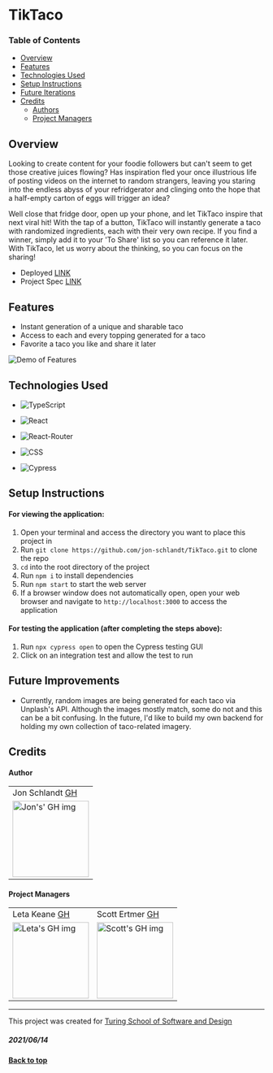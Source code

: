 # TikTaco

### Table of Contents
- [Overview](#overview)
- [Features](#features)
- [Technologies Used](#technologies-used)
- [Setup Instructions](#setup-instructions)
- [Future Iterations](#future-iterations)
- [Credits](#credits)
    - [Authors](#authors)
    - [Project Managers](#project-managers)

## Overview
Looking to create content for your foodie followers but can't seem to get those creative juices flowing? Has inspiration fled your once illustrious life of posting videos on the internet to random strangers, leaving you staring into the endless abyss of your refridgerator and clinging onto the hope that a half-empty carton of eggs will trigger an idea?

Well close that fridge door, open up your phone, and let TikTaco inspire that next viral hit! With the tap of a button, TikTaco will instantly generate a taco with randomized ingredients, each with their very own recipe. If you find a winner, simply add it to your 'To Share' list so you can reference it later. With TikTaco, let us worry about the thinking, so you can focus on the sharing!

- Deployed [LINK](https://tik-taco.herokuapp.com/)
- Project Spec [LINK](https://frontend.turing.edu/projects/module-3/niche-audience.html)

## Features
- Instant generation of a unique and sharable taco
- Access to each and every topping generated for a taco
- Favorite a taco you like and share it later

![Demo of Features](https://media.giphy.com/media/M4IbuJbc3PJqq4lRUm/giphy.gif)

## Technologies Used
* ![TypeScript](https://img.shields.io/badge/TypeScript-007ACC?style=for-the-badge&logo=typescript&logoColor=white)

* ![React](https://img.shields.io/badge/react%20-%2320232a.svg?&style=for-the-badge&logo=react&logoColor=%2361DAFB)

* ![React-Router](https://img.shields.io/badge/React_Router-CA4245?style=for-the-badge&logo=react-router&logoColor=white)

* ![CSS](https://img.shields.io/badge/css3%20-%231572B6.svg?&style=for-the-badge&logo=css3&logoColor=white)

* ![Cypress](https://img.shields.io/badge/cypress-04C38E.svg?&style=for-the-badge&logo=cypress&logoColor=white)

## Setup Instructions
#### For viewing the application:
1. Open your terminal and access the directory you want to place this project in
2. Run `git clone https://github.com/jon-schlandt/TikTaco.git` to clone the repo
3. `cd` into the root directory of the project
4. Run `npm i` to install dependencies
5. Run `npm start` to start the web server
6. If a browser window does not automatically open, open your web browser and navigate to `http://localhost:3000` to access the application

#### For testing the application (after completing the steps above):
1. Run `npx cypress open` to open the Cypress testing GUI
2. Click on an integration test and allow the test to run

## Future Improvements
- Currently, random images are being generated for each taco via Unplash's API. Although the images mostly match, some do not and this can be a bit confusing. In the future, I'd like to build my own backend for holding my own collection of taco-related imagery.

## Credits
#### Author
<table>
  <tr>
    <td> Jon Schlandt <a href="https://github.com/jon-schlandt">GH</td>
  </tr>
  <td>
    <img src="https://avatars.githubusercontent.com/u/75702270?v=4" alt="Jon's' GH img"
  width="150" height="auto" />
  </td>
</table>

#### Project Managers
<table>
  <tr>
    <td> Leta Keane <a href="https://github.com/letakeane">GH</td>
    <td> Scott Ertmer <a href="https://github.com/sertmer">GH</td>
  </tr>
  <td>
    <img src="https://avatars.githubusercontent.com/u/22563791?v=4" alt="Leta's GH img"
 width="150" height="auto" />
 </td>
  <td>
    <img src="https://avatars.githubusercontent.com/u/49926352?v=4" alt="Scott's GH img"
 width="150" height="auto" />
 </td>
</table>

**************************************************************************
This project was created for [Turing School of Software and Design](https://turing.io/)
##### 2021/06/14
**[Back to top](#table-of-contents)**
